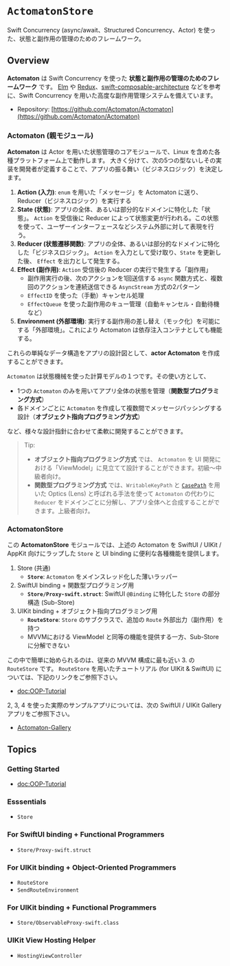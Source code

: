 # ``ActomatonStore``

Swift Concurrency (async/await、Structured Concurrency、Actor) を使った、状態と副作用の管理のためのフレームワーク。

## Overview

**Actomaton** は Swift Concurrency を使った **状態と副作用の管理のためのフレームワーク** です。
[Elm](http://elm-lang.org/) や [Redux](https://redux.js.org/)、[swift-composable-architecture](https://github.com/pointfreeco/swift-composable-architecture) などを参考に、Swift Concurrency を用いた高度な副作用管理システムを備えています。

- Repository: [https://github.com/Actomaton/Actomaton](https://github.com/Actomaton/Actomaton)

### Actomaton (親モジュール)

**Actomaton** は Actor を用いた状態管理のコアモジュールで、Linux を含めた各種プラットフォーム上で動作します。
大きく分けて、次の5つの型ないしその実装を開発者が定義することで、アプリの振る舞い（ビジネスロジック）を決定します。

1. **Action (入力)**: 
`enum` を用いた「メッセージ」を Actomaton に送り、Reducer（ビジネスロジック）を実行する
2. **State (状態)**: 
アプリの全体、あるいは部分的なドメインに特化した「状態」。
`Action` を受信後に Reducer によって状態変更が行われる。この状態を使って、ユーザーインターフェースなどシステム外部に対して表現を行う。
3. **Reducer (状態遷移関数)**: 
アプリの全体、あるいは部分的なドメインに特化した「ビジネスロジック」。
`Action` を入力として受け取り、`State` を更新した後、 `Effect` を出力として発生する。
4. **Effect (副作用)**: `Action` 受信後の Reducer の実行で発生する「副作用」
    - 副作用実行の後、次のアクションを1回送信する `async` 関数方式と、複数回のアクションを連続送信できる `AsyncStream` 方式の2パターン
    - `EffectID` を使った（手動）キャンセル処理
    - `EffectQueue` を使った副作用のキュー管理（自動キャンセル・自動待機など）
3. **Environment (外部環境)**: 実行する副作用の差し替え（モック化）を可能にする「外部環境」。これにより Actomaton は依存注入コンテナとしても機能する。

これらの単純なデータ構造をアプリの設計図として、**actor Actomaton** を作成することができます。

`Actomaton` は状態機械を使った計算モデルの１つです。その使い方として、

- 1つの `Actomaton` のみを用いてアプリ全体の状態を管理（**関数型プログラミング方式**）
- 各ドメインごとに `Actomaton` を作成して複数間でメッセージパッシングする設計（**オブジェクト指向プログラミング方式**）

など、様々な設計指針に合わせて柔軟に開発することができます。

> Tip:
> - **オブジェクト指向プログラミング方式** では、 `Actomaton` を UI 開発における「ViewModel」に見立てて設計することができます。初級〜中級者向け。
> - **関数型プログラミング方式** では、`WritableKeyPath` と [`CasePath`](https://github.com/pointfreeco/swift-case-paths) を用いた
> Optics (Lens) と呼ばれる手法を使って `Actomaton` の代わりに `Reducer` をドメインごとに分解し、アプリ全体へと合成することができます。上級者向け。

### ActomatonStore

この **ActomatonStore** モジュールでは、上述の Actomaton を SwiftUI / UIKit / AppKit 向けにラップした 
`Store` と UI binding に便利な各種機能を提供します。

1. Store (共通)
    - **``Store``**: `Actomaton` をメインスレッド化した薄いラッパー
2. SwiftUI binding + 関数型プログラミング用
    - **``Store/Proxy-swift.struct``**: SwiftUI `@Binding` に特化した ``Store`` の部分構造 (Sub-Store)
3. UIKit binding + オブジェクト指向プログラミング用
    - **``RouteStore``**: ``Store`` のサブクラスで、追加の `Route` 外部出力（副作用）を持つ
    - MVVMにおける ViewModel と同等の機能を提供する一方、Sub-Store に分解できない

<!--
4. UIKit binding + 関数型プログラミング用 (Experimental)
    - **``Store/ObservableProxy-swift.class``** : UIKit / AppKit view binding (via Combine Publisher) に特化した ``Store`` の部分構造 (Sub-Store)
-->

この中で簡単に始められるのは、従来の MVVM 構成に最も近い 3. の ``RouteStore`` です。
``RouteStore`` を用いたチュートリアル (for UIKit & SwiftUI) については、下記のリンクをご参照下さい。

- <doc:OOP-Tutorial>

2, 3, 4 を使った実際のサンプルアプリについては、次の SwiftUI / UIKit Gallery アプリをご参照下さい。

- [Actomaton-Gallery](https://github.com/Actomaton/Actomaton-Gallery)


## Topics

### Getting Started

- <doc:OOP-Tutorial>

### Esssentials

- ``Store``

### For SwiftUI binding + Functional Programmers

- ``Store/Proxy-swift.struct``

### For UIKit binding + Object-Oriented Programmers

- ``RouteStore``
- ``SendRouteEnvironment``

### For UIKit binding + Functional Programmers

- ``Store/ObservableProxy-swift.class``

### UIKit View Hosting Helper

- ``HostingViewController``
